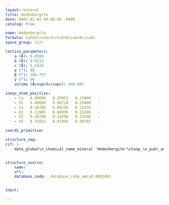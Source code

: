 ```yaml
---
layout: mineral
title: Hedenbergite
date: 0001-01-01 00:00:00 -0400
catalog: true

name: Hedenbergite
formula: CaFeSi<sub>2</sub>O<sub>6</sub>
space_group: C2/c

lattice_parameters:
    a (Å): 9.8389
    b (Å): 9.0214
    c (Å): 5.2424
    α (°): 90
    β (°): 104.797
    γ (°): 90
    volume (Å<sup>3</sup>): 449.887

ineqv_atom_position: 
    - Ca   0.00000   0.29953   0.25000   -
    - Fe   0.00000   0.90720   0.25000   -
    - Si   0.28784   0.09250   0.23270   -
    - O1   0.11965   0.08995   0.15206   -
    - O2   0.36290   0.24596   0.32346   -
    - O3   0.35021   0.01994   0.99292   -

coordi_primitive: 

structure_img: 
cif: |-
    data_global\n_chemical_name_mineral 'Hedenbergite'\nloop_\n_publ_author_name\n'Zhang L'\n'Ahsbahs H'\n'Hafner S S'\n'Kutoglu A'\n_journal_name_full 'American Mineralogist'\n_journal_volume 82 \n_journal_year 1997\n_journal_page_first 245\n_journal_page_last 258\n_publ_section_title\n;\n Single-crystal compression and crystal structure of clinopyroxene up to 10 GPa\n Sample- at P = 0.0 GPa\n Note- cell parameters obtained by linear regression\n;\n_database_code_amcsd 0001861\n_chemical_formula_sum 'Ca Fe Si2 O6'\n_cell_length_a 9.8389\n_cell_length_b 9.0214\n_cell_length_c 5.2424\n_cell_angle_alpha 90\n_cell_angle_beta 104.797\n_cell_angle_gamma 90\n_cell_volume 449.887\n_exptl_crystal_density_diffrn      3.663\n_symmetry_space_group_name_H-M 'C 1 2/c 1'\nloop_\n_space_group_symop_operation_xyz\n  'x,y,z'\n  '1/2+x,1/2+y,z'\n  'x,-y,1/2+z'\n  '1/2+x,1/2-y,1/2+z'\n  '-x,y,1/2-z'\n  '1/2-x,1/2+y,1/2-z'\n  '-x,-y,-z'\n  '1/2-x,1/2-y,-z'\nloop_\n_atom_site_label\n_atom_site_fract_x\n_atom_site_fract_y\n_atom_site_fract_z\n_atom_site_U_iso_or_equiv\nCa   0.00000   0.29953   0.25000   0.00861\nFe   0.00000   0.90720   0.25000   0.00557\nSi   0.28784   0.09250   0.23270   0.00557\nO1   0.11965   0.08995   0.15206   0.00709\nO2   0.36290   0.24596   0.32346   0.01026\nO3   0.35021   0.01994   0.99292   0.00836\n\n


structure_source: 
    name:
    url:
    database_code: _database_code_amcsd 0001861


input:

---
```

